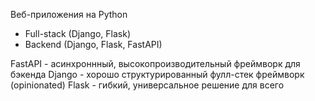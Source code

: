 Веб-приложения на Python

* Full-stack (Django, Flask)
* Backend (Django, Flask, FastAPI)

FastAPI - асинхроннный, высокопроизводительный фреймворк для бэкенда
Django - хорошо структурированный фулл-стек фреймворк (opinionated)
Flask - гибкий, универсальное решение для всего
